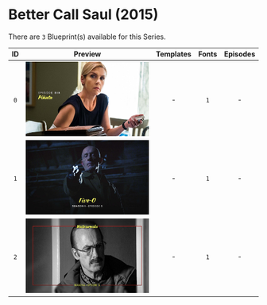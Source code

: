# Better Call Saul (2015)

There are `3` Blueprint(s) available for this Series.

| ID | Preview | Templates | Fonts | Episodes | 
| :---: | :---: | :---: | :---: | :---: |
| `0` | <img src="./0/preview.jpg" height="150"> | - | `1` | - |
| `1` | <img src="./1/preview.jpg" height="150"> | - | `1` | - |
| `2` | <img src="./2/preview0.jpg" height="150"> | - | `1` | - |